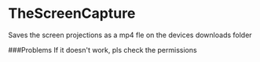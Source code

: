 # TheScreenCapture
Saves the screen projections as a mp4 fle on the devices downloads folder


###Problems
If it doesn't work, pls check the permissions
